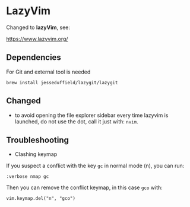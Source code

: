 # LazyVim

Changed to **lazyVim**, see:

<https://www.lazyvim.org/>

## Dependencies

For Git and external tool is needed

`brew install jesseduffield/lazygit/lazygit`

## Changed

* to avoid opening the file explorer sidebar every time lazyvim is launched, do
not use the dot, call it just with: `nvim`.

## Troubleshooting

* Clashing keymap

If you suspect a conflict with the key `gc` in normal mode (n), you can run:

`:verbose nmap gc`

Then you can remove the conflict keymap, in this case `gco` with:

`vim.keymap.del("n", "gco")`
